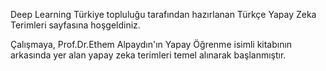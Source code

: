 Deep Learning Türkiye topluluğu tarafından hazırlanan Türkçe Yapay Zeka Terimleri sayfasına hoşgeldiniz. 

Çalışmaya, Prof.Dr.Ethem Alpaydın'ın Yapay Öğrenme isimli kitabının arkasında yer alan yapay zeka terimleri temel alınarak başlanmıştır.

